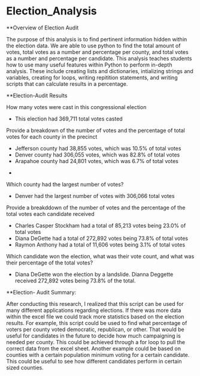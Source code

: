 # Election_Analysis

**Overview of Election Audit 

The purpose of this analysis is to find pertinent information hidden within the election data. We are able to use python to find the total amount of votes, total votes as a number and percentage per county, and total votes as a number and percentage per candidate. This analysis teaches students how to use many useful features within Python to perform in-depth analysis. These include creating lists and dictionaries, intializing strings and variables, creating for loops, writing repitition statements, and writing scripts that can calculate results in a percentage. 

**Election-Audit Results

How many votes were cast in this congressional election
+ This election had 369,711 total votes casted

Provide a breakdown of the number of votes and the percentage of total votes for each county in the precinct
+ Jefferson county had 38,855 votes, which was 10.5% of total votes 
+ Denver county had 306,055 votes, which was 82.8% of total votes
+ Arapahoe county had 24,801 votes, which was 6.7% of total votes
-
Which county had the largest number of votes?
+ Denver had the largest number of votes with 306,066 total votes

Provide a breakddown of the number of votes and the percentage of the total votes each candidate received
+ Charles Casper Stockham had a total of 85,213 votes being 23.0% of total votes
+ Diana DeGette had a total of 272,892 votes being 73.8% of total votes
+ Raymon Anthony had a total of 11,606 votes being 3.1% of total votes

Which candidate won the election, what was their vote count, and what was their percentage of the total votes?
+ Diana DeGette won the election by a landslide. Dianna Deggette received 272,892 votes being 73.8% of the total. 

**Election- Audit Summary: 

After conducting this research, I realized that this script can be used for many different applications regarding elections. If there was more data within the excel file we could track more statistics based on the election results. For example, this script could be used to find what percentage of voters per county voted democratic, republican, or other. That would be useful for candidates in the future to decide how much campaigning is needed per county. This could be achieved through a for loop to pull the correct data from the excel sheet. Another example could be based on counties with a certain population minimum voting for a certain candidate. This could be useful to see how different candidates perform in certain sized counties. 
